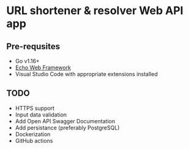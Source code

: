 # URL shortener & resolver Web API app

## Pre-requsites
- Go v1.16+
- [Echo Web Framework](https://echo.labstack.com)
- Visual Studio Code with appropriate extensions installed

## TODO
- HTTPS support
- Input data validation
- Add Open API Swagger Documentation 
- Add persistance (preferably PostgreSQL)
- Dockerization
- GitHub actions